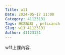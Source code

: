```yaml
---
Title: w11
Date: 2024-05-17 11:00
Category: 41123131
Tags: 網誌編寫 , pelicanch
Slug: w13 41123131
Author: 41123131
---
```


w11上課內容.
<!-- PELICAN_END_SUMMARY -->













